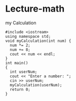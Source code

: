 # Lecture-math

my Calculation

    #include <iostream>
    using namespace std;
    void myCalculation(int num) {
      num *= 2;
      num += 8;
      cout << num << endl;
    }
    int main()
    {
      int userNum;
      cout << "Enter a number: ";
      cin >> userNum;
      myCalculation(userNum);
      return 0;
    }
